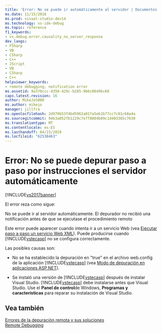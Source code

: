 ```yaml
---
title: 'Error: No se puede ir automáticamente al servidor | Documentos de Microsoft'
ms.date: 11/15/2016
ms.prod: visual-studio-dev14
ms.technology: vs-ide-debug
ms.topic: reference
f1_keywords:
- vs.debug.error.causality_no_server_response
dev_langs:
- FSharp
- VB
- CSharp
- C++
- JScript
- VB
- CSharp
- C++
helpviewer_keywords:
- remote debugging, notification error
ms.assetid: 9a370ccc-d358-429c-b285-9b6c0649bc68
caps.latest.revision: 16
author: MikeJo5000
ms.author: mikejo
manager: jillfra
ms.openlocfilehash: 2d979b53f4bd5962a01fa5eb1b77cc7c81c68a4a
ms.sourcegitcommit: 94b3a052fb1229c7e7f8804b09c1d403385c7630
ms.translationtype: MT
ms.contentlocale: es-ES
ms.lasthandoff: 04/23/2019
ms.locfileid: "62538463"
---
```

# <a name="error-unable-to-automatically-step-into-the-server"></a>Error: No se puede depurar paso a paso por instrucciones el servidor automáticamente
[!INCLUDE[vs2017banner](../includes/vs2017banner.md)]

El error reza como sigue:  
  
 No se puede ir al servidor automáticamente. El depurador no recibió una notificación antes de que se ejecutase el procedimiento remoto  
  
 Este error puede aparecer cuando intenta ir a un servicio Web (vea [Ejecutar paso a paso un servicio Web XML](http://msdn.microsoft.com/8e67de38-bf5f-41cc-a457-1b88ce63d764)). Puede producirse cuando [!INCLUDE[vstecasp](../includes/vstecasp-md.md)] no se configura correctamente.  
  
 Las posibles causas son:  
  
- No se ha establecido la depuración en "true" en el archivo web.config de la aplicación [!INCLUDE[vstecasp](../includes/vstecasp-md.md)] (vea [Modo de depuración en aplicaciones ASP.NET](../debugger/how-to-enable-debugging-for-aspnet-applications.md)).  
  
- Se instaló una versión de [!INCLUDE[vstecasp](../includes/vstecasp-md.md)] después de instalar Visual Studio. [!INCLUDE[vstecasp](../includes/vstecasp-md.md)] debe instalarse antes que Visual Studio. Use el **Panel de control**de Windows, **Programas y características** para reparar su instalación de Visual Studio.  
  
## <a name="see-also"></a>Vea también  
 [Errores de la depuración remota y sus soluciones](../debugger/remote-debugging-errors-and-troubleshooting.md)   
 [Remote Debugging](../debugger/remote-debugging.md)
